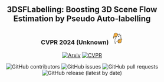 <div align="center">    

## 3DSFLabelling: Boosting 3D Scene Flow Estimation by Pseudo Auto-labelling
### CVPR 2024 (Unknown)  <img src="images/celebration.gif" width="35" height="35" alt="Celebration"/>

[![Arxiv](http://img.shields.io/badge/Arxiv-2402.10668-B31B1B.svg)](https://arxiv.org/abs/2302.10668)
[![CVPR](http://img.shields.io/badge/CVPR-2024-4b44ce.svg)](https://arxiv.org/abs/2302.10668)

![GitHub contributors](https://img.shields.io/github/contributors/<jiangchaokang>/<3DSFLabelling>)
![GitHub issues](https://img.shields.io/github/issues-raw/<jiangchaokang>/<3DSFLabelling>)
![GitHub pull requests](https://img.shields.io/github/issues-pr/<jiangchaokang>/<3DSFLabelling>)
![GitHub release (latest by date)](https://img.shields.io/github/v/release/<jiangchaokang>/<3DSFLabelling>)
</div>
